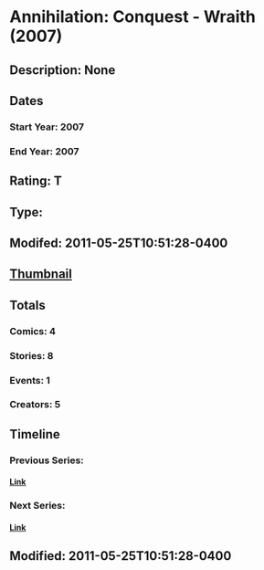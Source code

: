# Annihilation: Conquest - Wraith (2007)
## Description: None
## Dates
### Start Year: 2007
### End Year: 2007
## Rating: T
## Type: 
## Modifed: 2011-05-25T10:51:28-0400
## [Thumbnail](http://i.annihil.us/u/prod/marvel/i/mg/b/40/4bad31cb0721e.jpg)
## Totals
### Comics: 4
### Stories: 8
### Events: 1
### Creators: 5
## Timeline
### Previous Series: 
#### [Link]()
### Next Series: 
#### [Link]()
## Modified: 2011-05-25T10:51:28-0400